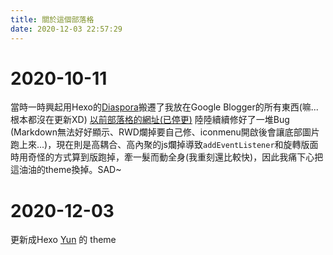 ```yaml
---
title: 關於這個部落格
date: 2020-12-03 22:57:29
---
```

# 2020-10-11
當時一時興起用Hexo的[Diaspora](https://github.com/Fechin/hexo-theme-diaspora)搬遷了我放在Google Blogger的所有東西(嘛...根本都沒在更新XD)
[以前部落格的網址(已停更)](https://subarya3906.github.io/)
陸陸續續修好了一堆Bug (Markdown無法好好顯示、RWD爛掉要自己修、iconmenu開啟後會讓底部圖片跑上來...)，現在則是高耦合、高內聚的js爛掉導致```addEventListener```和旋轉版面時用奇怪的方式算到版跑掉，牽一髮而動全身(我重刻還比較快)，因此我痛下心把這油油的theme換掉。SAD~
# 2020-12-03
更新成Hexo [Yun](https://github.com/YunYouJun/hexo-theme-yun) 的 theme